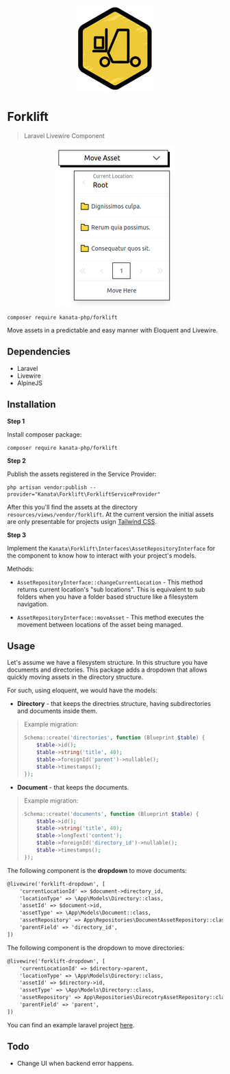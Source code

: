 
<p align="center">
<img src="./docs/forklift.png" height="200"/>
</p>


# Forklift

> Laravel Livewire Component

<p align="center">
<img src="./docs/screenshot.png" />
</p>

```shell
composer require kanata-php/forklift
```

Move assets in a predictable and easy manner with Eloquent and Livewire.

## Dependencies

- Laravel
- Livewire
- AlpineJS

## Installation

**Step 1**

Install composer package:

```shell
composer require kanata-php/forklift
```

**Step 2**

Publish the assets registered in the Service Provider:

```shell
php artisan vendor:publish --provider="Kanata\Forklift\ForkliftServiceProvider"
```

After this you'll find the assets at the directory `resources/views/vendor/forklift`. At the current version the initial assets are only presentable for projects usign [Tailwind CSS](https://tailwindcss.com/).

**Step 3**

Implement the `Kanata\Forklift\Interfaces\AssetRepositoryInterface` for the component to know how to interact with your project's models.

Methods:

- `AssetRepositoryInterface::changeCurrentLocation` - This method returns current location's "sub locations". This is equivalent to sub folders when you have a folder based structure like a filesystem navigation.

- `AssetRepositoryInterface::moveAsset` - This method executes the movement between locations of the asset being managed.  

## Usage

Let's assume we have a filesystem structure. In this structure you have documents and directories. This package adds a dropdown that allows quickly moving assets in the directory structure.

For such, using eloquent, we would have the models:

- **Directory** - that keeps the directries structure, having subdirectories and documents inside them.
> Example migration:
> ```php
> Schema::create('directories', function (Blueprint $table) {
>     $table->id();
>     $table->string('title', 40);
>     $table->foreignId('parent')->nullable();
>     $table->timestamps();
> });
> ```

- **Document** - that keeps the documents.
> Example migration:
> ```php
> Schema::create('documents', function (Blueprint $table) {
>     $table->id();
>     $table->string('title', 40);
>     $table->longText('content');
>     $table->foreignId('directory_id')->nullable();
>     $table->timestamps();
> });
> ```

The following component is the **dropdown** to move documents:

```html
@livewire('forklift-dropdown', [
    'currentLocationId' => $document->directory_id,
    'locationType' => \App\Models\Directory::class,
    'assetId' => $document->id,
    'assetType' => \App\Models\Document::class,
    'assetRepository' => App\Repositories\DocumentAssetRepository::class,
    'parentField' => 'directory_id',
])
```

The following component is the dropdown to move directories:

```html
@livewire('forklift-dropdown', [
    'currentLocationId' => $directory->parent,
    'locationType' => \App\Models\Directory::class,
    'assetId' => $directory->id,
    'assetType' => \App\Models\Directory::class,
    'assetRepository' => App\Repositories\DirecotryAssetRepository::class,
    'parentField' => 'parent',
])
```

You can find an example laravel project [here](https://github.com/kanata-php/forklift-example).

## Todo

- Change UI when backend error happens.
